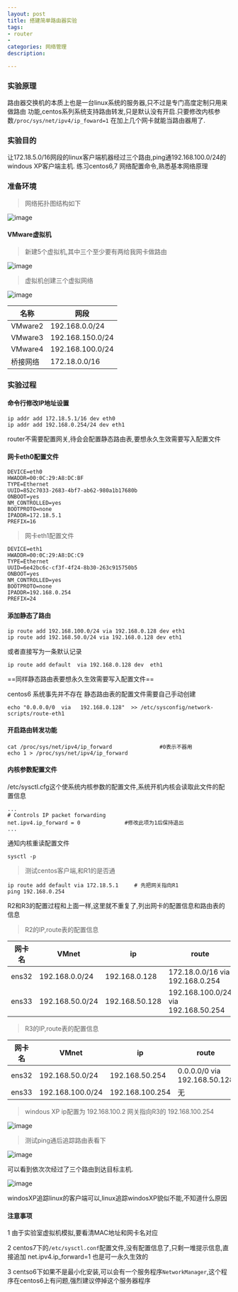 ```yaml
---
layout: post
title: 搭建简单路由器实验
tags:
- router
- 
categories: 网络管理
description: 

---
```

### 实验原理 
路由器交换机的本质上也是一台linux系统的服务器,只不过是专门高度定制只用来做路由
功能,centos系列系统支持路由转发,只是默认没有开启.只要修改内核参数`/proc/sys/net/ipv4/ip_foward=1` 在加上几个网卡就能当路由器用了.

<!-- more -->
### 实验目的
让172.18.5.0/16网段的linux客户端机器经过三个路由,ping通192.168.100.0/24的windous XP客户端主机.
练习centos6,7 网络配置命令,熟悉基本网络原理

### 准备环境

> 网络拓扑图结构如下

![image](http://47.91.157.219/images/router.png)


#### VMware虚拟机 

> 新建5个虚拟机,其中三个至少要有两给我网卡做路由

![image](http://47.91.157.219/images/vm1.png)

> 虚拟机创建三个虚拟网络

![image](http://47.91.157.219/images/vm2.png)


名称 | 网段
---|---
VMware2 | 192.168.0.0/24
VMware3 | 192.168.150.0/24
VMware4 | 192.168.100.0/24
桥接网络| 172.18.0.0/16

### 实验过程



#### 命令行修改IP地址设置


```
ip addr add 172.18.5.1/16 dev eth0
ip addr add 192.168.0.254/24 dev eth1
```
router不需要配置网关,待会会配置静态路由表,要想永久生效需要写入配置文件

#### 网卡eth0配置文件   

```
DEVICE=eth0
HWADDR=00:0C:29:A8:DC:BF
TYPE=Ethernet
UUID=852c7033-2683-4bf7-ab62-980a1b17680b
ONBOOT=yes
NM_CONTROLLED=yes
BOOTPROTO=none
IPADDR=172.18.5.1
PREFIX=16

```
> 网卡eth1配置文件


```
DEVICE=eth1
HWADDR=00:0C:29:A8:DC:C9
TYPE=Ethernet
UUID=6e42bc6c-cf3f-4f24-8b30-263c915750b5
ONBOOT=yes
NM_CONTROLLED=yes
BOOTPROTO=none
IPADDR=192.168.0.254
PREFIX=24

```
#### 添加静态了路由


```
ip route add 192.168.100.0/24 via 192.168.0.128 dev eth1
ip route add 192.168.50.0/24 via 192.168.0.128 dev eth1
```
或者直接写为一条默认记录

```
ip route add default  via 192.168.0.128 dev  eth1
```

==同样静态路由表要想永久生效需要写入配置文件==

centos6 系统事先并不存在 静态路由表的配置文件需要自己手动创建


```
echo "0.0.0.0/0  via   192.168.0.128"  >> /etc/sysconfig/network-scripts/route-eth1
```

#### 开启路由转发功能


```
cat /proc/sys/net/ipv4/ip_forward               #0表示不器用
echo 1 > /proc/sys/net/ipv4/ip_forward
```
#### 内核参数配置文件

/etc/sysctl.cfg这个使系统内核参数的配置文件,系统开机内核会读取此文件的配置信息


```
...
# Controls IP packet forwarding
net.ipv4.ip_forward = 0              #修改此项为1后保持退出
...
```

通知内核重读配置文件

```
sysctl -p
```

> 测试centos客户端,和R1的是否通


```
ip route add default via 172.18.5.1     # 先把网关指向R1
ping 192.168.0.254
```

R2和R3的配置过程和上面一样,这里就不重复了,列出网卡的配置信息和路由表的信息

> R2的IP,route表的配置信息


网卡名 | VMnet | ip | route
---|---|---|---
ens32 | 192.168.0.0/24 |192.168.0.128| 172.18.0.0/16 via 192.168.0.254
ens33 | 192.168.50.0/24| 192.168.50.128|192.168.100.0/24 via 192.168.50.254

> R3的IP,route表的配置信息

网卡名 | VMnet | ip | route
---|---|---|---
ens32 | 192.168.50.0/24 |192.168.50.254| 0.0.0.0/0 via 192.168.50.128
ens33 | 192.168.100.0/24| 192.168.100.254| 无


> windous XP ip配置为 192.168.100.2  网关指向R3的 192.168.100.254

![image](http://47.91.157.219/images/xp.png)

> 测试ping通后追踪路由表看下

![image](http://47.91.157.219/images/xp.route.png)

可以看到依次次经过了三个路由到达目标主机.

![image](http://47.91.157.219/images/linux.route.png)

windosXP追踪linux的客户端可以,linux追踪windosXP貌似不能,不知道什么原因

#### 注意事项

1 由于实验室虚拟机模拟,要看清MAC地址和网卡名对应

2 centos7下的`/etc/sysctl.conf`配置文件,没有配置信息了,只剩一堆提示信息,直接追加 net.ipv4.ip_forward=1 也是可一永久生效的

3 centso6下如果不是最小化安装,可以会有一个服务程序`NetworkManager`,这个程序在centos6上有问题,强烈建议停掉这个服务器程序

